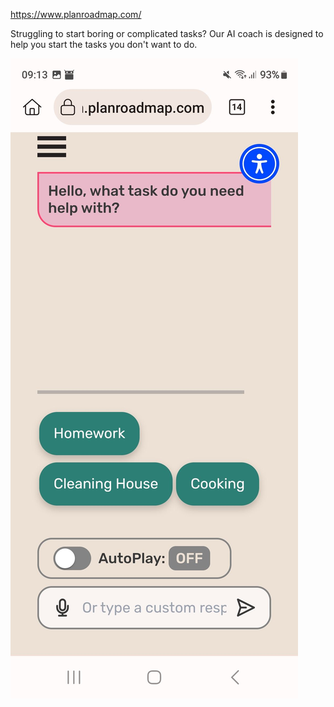 https://www.planroadmap.com/

Struggling to start
boring or complicated tasks?
Our AI coach is designed to help you
start the tasks you don't want to do.


![](_asset/Screenshot_20240403_091316_Kiwi%20Browser.jpg)